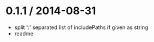 
0.1.1 / 2014-08-31
==================

 * split ':' separated list of includePaths if given as string
 * readme
